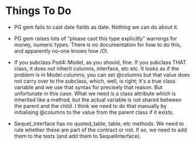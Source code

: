 Things To Do
============

* PG gem fails to cast date fields as date. Nothing we can do about it.

* PG gem raises lots of "please cast this type explicitly" warnings for money,
  numeric types. There is no documentation for how to do this, and apparently
  no-one knows how /O\

* If you subclass Pod4::Model, as you should, fine. If you subclass THAT class,
  it does not inherit columns, interface, etc etc. It looks as if the problem
  is in Model.columns; you can set @columns but that value does not carry over
  to the subclass, which, well, is right; it's a true class variable and we use
  that syntax for precisely that reason. But unfortunate in this case. What we
  need is a class attribute which is inherited like a method, but the actual
  variable is not shared between the parent and the child. I think we need to
  do that manually by initialising @columns to the value from the parent class
  if it exists.

* Sequel_interface has no quoted_table, table, etc methods. We need to rule
  whether these are part of the contract or not. If so, we need to add them to
  the tests (and add them to SequelInterface).
